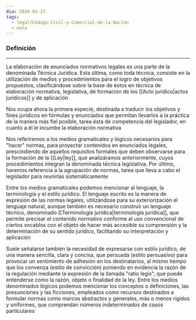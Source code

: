 ```yaml
---
dia: 2024-01-17
tags:
  - legal/Código-Civil-y-Comercial-de-la-Nación
  - nota
---
```

### Definición
---
La elaboración de enunciados normativos legales es una parte de la denominada Técnica Jurídica. Esta última, como toda técnica, consiste en la utilización de medios y procedimientos para el logro de objetivos propuestos, clasificándose sobre la base de éstos en técnica de elaboración normativa, legislativa, de formación de los [[Acto jurídico|actos jurídicos]] y de aplicación

Nos ocupa ahora la primera especie, destinada a traducir los objetivos y fines jurídicos en fórmulas y enunciados que permitan llevarlos a la práctica de la manera más fiel posible, tarea ésta de competencia del legislador, en cuanto a él le incumbe la elaboración normativa

Nos referiremos a los medios gramaticales y lógicos necesarios para "hacer" normas, para proyectar contenidos en enunciados legales, prescindiendo de aquellos requisitos formales que deben observarse para la formación de la [[Ley|ley]], que analizáramos anteriormente, cuyos procedimientos integran la denominada técnica legislativa. Por último, haremos referencia a la agrupación de normas, tarea que lleva a cabo el legislador para reunirlas sistemáticamente

Entre los medios gramaticales podemos mencionar al lenguaje, la terminología y el estilo jurídico. El lenguaje escrito es la manera de expresión de las normas legales, utilizándose para su exteriorización el lenguaje natural, aunque también es necesario construir un lenguaje técnico, denominado [[Terminología jurídica|terminología jurídica]], que permite precisar el contenido normativo conforme al uso convencional de ciertos vocablos con el objeto de hacer más accesible su comprensión y la determinación de su sentido jurídico, facilitando su interpretación y aplicación

Suele señalarse también la necesidad de expresarse con estilo jurídico, de una manera sencilla, clara y concisa, que persuada (estilo persuasivo) para provocar un sentimiento de adhesión en los destinatarios, al mismo tiempo que los convenza (estilo de convicción) poniendo en evidencia la razón de la regulación mediante la expresión de la llamada "ratio legis", que puede entenderse como la razón, objeto o finalidad de la ley. Entre los medios denominados lógicos podemos mencionar los conceptos o definiciones, las presunciones y las ficciones, empleados como recursos destinados a formular normas como marcos abstractos y generales, más o menos rígidos y uniformes, que comprendan números indeterminados de casos particulares

